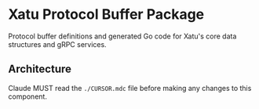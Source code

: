 # Xatu Protocol Buffer Package

Protocol buffer definitions and generated Go code for Xatu's core data structures and gRPC services.

## Architecture  
Claude MUST read the `./CURSOR.mdc` file before making any changes to this component.